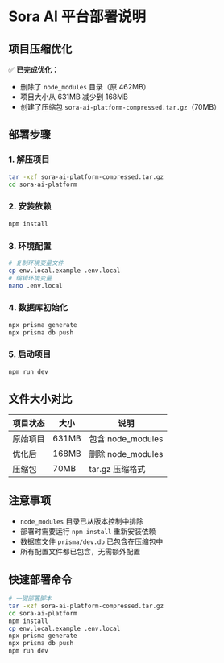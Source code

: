 # Sora AI 平台部署说明

## 项目压缩优化

✅ **已完成优化：**
- 删除了 `node_modules` 目录（原 462MB）
- 项目大小从 631MB 减少到 168MB
- 创建了压缩包 `sora-ai-platform-compressed.tar.gz`（70MB）

## 部署步骤

### 1. 解压项目
```bash
tar -xzf sora-ai-platform-compressed.tar.gz
cd sora-ai-platform
```

### 2. 安装依赖
```bash
npm install
```

### 3. 环境配置
```bash
# 复制环境变量文件
cp env.local.example .env.local
# 编辑环境变量
nano .env.local
```

### 4. 数据库初始化
```bash
npx prisma generate
npx prisma db push
```

### 5. 启动项目
```bash
npm run dev
```

## 文件大小对比

| 项目状态 | 大小 | 说明 |
|---------|------|------|
| 原始项目 | 631MB | 包含 node_modules |
| 优化后 | 168MB | 删除 node_modules |
| 压缩包 | 70MB | tar.gz 压缩格式 |

## 注意事项

- `node_modules` 目录已从版本控制中排除
- 部署时需要运行 `npm install` 重新安装依赖
- 数据库文件 `prisma/dev.db` 已包含在压缩包中
- 所有配置文件都已包含，无需额外配置

## 快速部署命令

```bash
# 一键部署脚本
tar -xzf sora-ai-platform-compressed.tar.gz
cd sora-ai-platform
npm install
cp env.local.example .env.local
npx prisma generate
npx prisma db push
npm run dev
```
